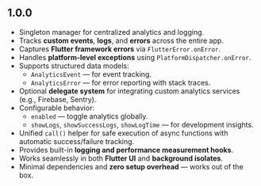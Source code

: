 ## 1.0.0
- Singleton manager for centralized analytics and logging.
- Tracks **custom events**, **logs**, and **errors** across the entire app.
- Captures **Flutter framework errors** via `FlutterError.onError`.
- Handles **platform-level exceptions** using `PlatformDispatcher.onError`.
- Supports structured data models:
  - `AnalyticsEvent` — for event tracking.
  - `AnalyticsError` — for error reporting with stack traces.
- Optional **delegate system** for integrating custom analytics services (e.g., Firebase, Sentry).
- Configurable behavior:
  - `enabled` — toggle analytics globally.
  - `showLogs`, `showSuccessLogs`, `showLogTime` — for development insights.
- Unified `call()` helper for safe execution of async functions with automatic success/failure tracking.
- Provides built-in **logging and performance measurement hooks**.
- Works seamlessly in both **Flutter UI** and **background isolates**.
- Minimal dependencies and **zero setup overhead** — works out of the box.


